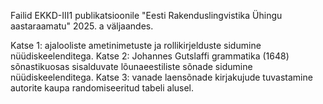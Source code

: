 Failid EKKD-III1 publikatsioonile "Eesti Rakenduslingvistika Ühingu aastaraamatu" 2025. a väljaandes.

Katse 1: ajalooliste ametinimetuste ja rollikirjelduste sidumine nüüdiskeelenditega.
Katse 2: Johannes Gutslaffi grammatika (1648) sõnastikuosas sisalduvate lõunaeestiliste sõnade sidumine nüüdiskeelenditega.
Katse 3: vanade laensõnade kirjakujude tuvastamine autorite kaupa randomiseeritud tabeli alusel.
